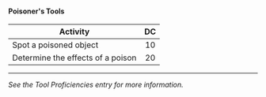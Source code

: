 #### Poisoner's Tools
| Activity                          |  DC |
|-----------------------------------|:---:|
| Spot a poisoned object            |  10 |
| Determine the effects of a poison |  20 |

---
*See the Tool Proficiencies entry for more information.*